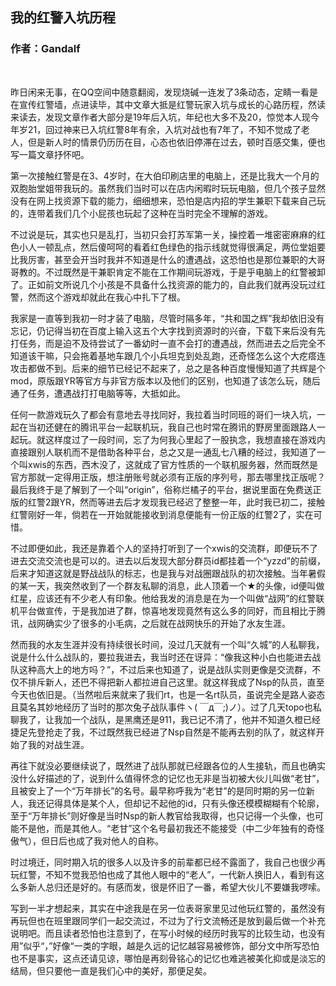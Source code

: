 ## 我的红警入坑历程
### 作者：Gandalf
<br>

昨日闲来无事，在QQ空间中随意翻阅，发现烧碱一连发了3条动态，定睛一看是在宣传红警墙，点进读毕，其中文章大抵是红警玩家入坑与成长的心路历程，然读来读去，发现文章作者大部分是19年后入坑，年纪也大多不及20，惊觉本人现今年岁21，回过神来已入坑红警8年有余，入坑对战也有7年了，不知不觉成了老人，但是新人时的情景仍历历在目，心态也依旧停滞在过去，顿时百感交集，便也写一篇文章抒怀吧。

第一次接触红警是在3、4岁时，在大伯印刷店里的电脑上，还是比我大一个月的双胞胎堂姐带我玩的。虽然我们当时可以在店内闲暇时玩玩电脑，但几个孩子显然没有在网上找资源下载的能力，细细想来，恐怕是店内招的学生兼职下载来自己玩的，连带着我们几个小屁孩也玩起了这种在当时完全不理解的游戏。

不过说是玩，其实也只是乱打，当初只会打苏军第一关，操控着一堆密密麻麻的红色小人一顿乱点，然后傻呵呵的看着红色绿色的指示线就觉得很满足，两位堂姐要比我厉害，甚至会开当时我并不知道是什么的遭遇战，这恐怕也是那位兼职的大哥哥教的。不过既然是干兼职肯定不能在工作期间玩游戏，于是乎电脑上的红警被卸了。正如前文所说几个小孩是不具备什么找资源的能力的，自此我们就再没玩过红警，然而这个游戏却就此在我心中扎下了根。
        

我家是一直等到我初一时才装了电脑，尽管时隔多年，“共和国之辉”我却依旧没有忘记，仍记得当初在百度上输入这五个大字找到资源时的兴奋，下载下来后没有先打任务，而是迫不及待尝试了一番幼时一直不会打的遭遇战，然而进去之后完全不知道该干嘛，只会拖着基地车跟几个小兵坦克到处乱跑，还奇怪怎么这个大疙瘩连攻击都做不到。后来的细节已经记不起来了，总之是各种百度慢慢知道了共辉是个mod，原版跟YR等官方与非官方版本以及他们的区别，也知道了该怎么玩，随后通了任务，遭遇战打打电脑等等，大抵如此。

任何一款游戏玩久了都会有意地去寻找同好，我拉着当时同班的哥们一块入坑，一起在当初还健在的腾讯平台一起联机玩，我自己也时常在腾讯的野房里面跟路人一起玩。就这样度过了一段时间，忘了为何我心里起了一股执念，我想直接在游戏内直接跟别人联机而不是借助各种平台，总之又是一通乱七八糟的经过，我知道了一个叫xwis的东西，西木没了，这就成了官方性质的一个联机服务器，然而既然是官方那就一定得用正版，想注册账号就必须有正版的序列号，那去哪里找正版呢？最后我终于是了解到了一个叫“origin”，俗称烂橘子的平台，据说里面在免费送正版的红警2跟YR，然而等进去后才发现我已经迟了整整一年，此时我已初二，接触红警刚好一年，倘若在一开始就能接收到消息便能有一份正版的红警2了，实在可惜。

不过即便如此，我还是靠着个人的坚持打听到了一个xwis的交流群，即便玩不了进去交流交流也是可以的。进去以后发现大部分群员id都挂着一个“yzzd”的前缀，后来才知道这就是野战战队的标志，也是我与对战圈跟战队的初次接触。当年暑假的某一天，我突然收到了一个群友私聊的消息，此人顶着一个★的头像，id便叫做红星，应该还有不少老人有印象。他给我发的消息是在为一个叫做“战网”的红警联机平台做宣传，于是我加进了群，惊喜地发现竟然有这么多的同好，而且相比于腾讯，战网确实少了很多的小毛病，之后就在战网快乐的开始了水友生涯。

然而我的水友生涯并没有持续很长时间，没过几天就有一个叫“久城”的人私聊我，说是什么什么战队的，要拉我进去，我当时还在讶异：“像我这种小白也能进去战队这种高大上的地方吗？”，不过后来也知道了，说是战队实则更像是交流群，不仅不排斥新人，还巴不得把新人都拉进自己这里。就这样我成了Nsp的队员，直至今天也依旧是。（当然啦后来就来了我们rt，也是一名rt队员，虽说完全是路人姿态且莫名其妙地经历了当时的那次兔子战队事件ヽ( ￣д￣;)ノ）。过了几天topo也私聊我了，让我加一个战队，是黑鹰还是911，我已记不清了，他并不知道久橙已经捷足先登抢走了我，不过既然我已经进了Nsp自然是不能再去别的队了，就这样开始了我的对战生涯。

再往下就没必要继续说了，既然进了战队那就已经跟各位的人生接轨，而且也确实没什么好描述的了，说到什么值得怀念的记忆也无非是当初被大伙儿叫做“老甘”，且被安上了一个“万年排长”的名号。最早称呼我为“老甘”的是同时期的另一位新人，我还记得具体是某个人，但却记不起他的id，只有头像还模模糊糊有个轮廓，至于“万年排长”则好像是当时Nsp的新人教官给我取得，也只记得一个头像，也可能不是他，而是其他人。“老甘”这个名号最初我还不能接受（中二少年独有的奇怪傲气），但日后也成了我对他人的自称。

时过境迁，同时期入坑的很多人以及许多的前辈都已经不露面了，我自己也很少再玩红警，不知不觉我恐怕也成了其他人眼中的“老人”，一代新人换旧人，看到有这么多新人总归还是好的。有感而发，很是怀旧了一番，希望大伙儿不要嫌我啰嗦。


写到一半才想起来，其实在中途我是在另一位表哥家里见过他玩红警的，虽然没有再玩但也在班里跟同学们一起交流过，不过为了行文流畅还是放到最后做一个补充说明吧。而且读者恐怕也注意到了，在写小时候的经历时我写的比较生动，也没有用”似乎“，”好像“一类的字眼，越是久远的记忆越容易被修饰，部分文中所写恐怕也不是事实，这点还请见谅，哪怕是再刻骨铭心的记忆也难逃被美化抑或是淡忘的结局，但只要他一直是我们心中的美好，那便足矣。